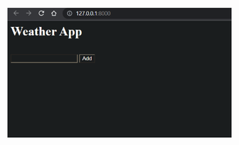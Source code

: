 ![alt text](https://github.com/Devang135/weather-app/blob/main/weatherapp/Screenshot%202022-11-16%20124815.png?raw=true)
